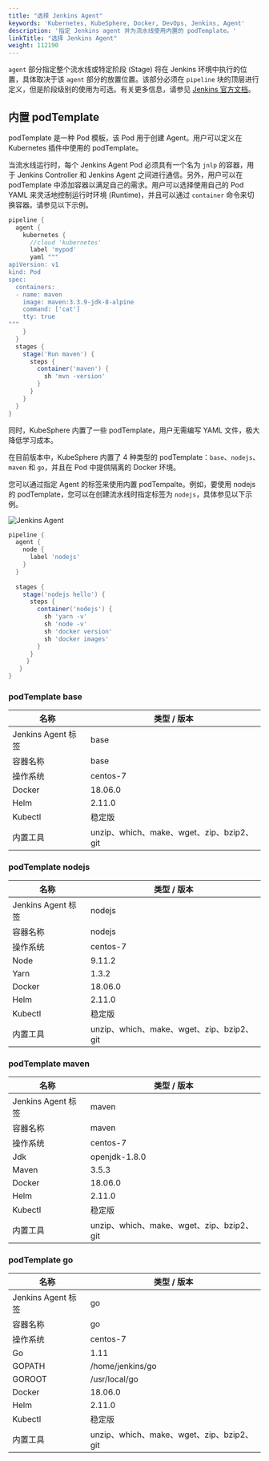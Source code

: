 ```yaml
---
title: "选择 Jenkins Agent" 
keywords: 'Kubernetes, KubeSphere, Docker, DevOps, Jenkins, Agent'
description: '指定 Jenkins agent 并为流水线使用内置的 podTemplate。'
linkTitle: "选择 Jenkins Agent"
weight: 112190
---
```


`agent` 部分指定整个流水线或特定阶段 (Stage) 将在 Jenkins 环境中执行的位置，具体取决于该 `agent` 部分的放置位置。该部分必须在 `pipeline` 块的顶层进行定义，但是阶段级别的使用为可选。有关更多信息，请参见 [Jenkins 官方文档](https://www.jenkins.io/zh/doc/book/pipeline/syntax/#代理)。

## 内置 podTemplate

podTemplate 是一种 Pod 模板，该 Pod 用于创建 Agent。用户可以定义在 Kubernetes 插件中使用的 podTemplate。

当流水线运行时，每个 Jenkins Agent Pod 必须具有一个名为 `jnlp` 的容器，用于 Jenkins Controller 和 Jenkins Agent 之间进行通信。另外，用户可以在 podTemplate 中添加容器以满足自己的需求。用户可以选择使用自己的 Pod YAML 来灵活地控制运行时环境 (Runtime)，并且可以通过 `container` 命令来切换容器。请参见以下示例。

```groovy
pipeline {
  agent {
    kubernetes {
      //cloud 'kubernetes'
      label 'mypod'
      yaml """
apiVersion: v1
kind: Pod
spec:
  containers:
  - name: maven
    image: maven:3.3.9-jdk-8-alpine
    command: ['cat']
    tty: true
"""
    }
  }
  stages {
    stage('Run maven') {
      steps {
        container('maven') {
          sh 'mvn -version'
        }
      }
    }
  }
}
```

同时，KubeSphere 内置了一些 podTemplate，用户无需编写 YAML 文件，极大降低学习成本。

在目前版本中，KubeSphere 内置了 4 种类型的 podTemplate：`base`、`nodejs`、`maven` 和 `go`，并且在 Pod 中提供隔离的 Docker 环境。

您可以通过指定 Agent 的标签来使用内置 podTempalte。例如，要使用 nodejs 的 podTemplate，您可以在创建流水线时指定标签为 `nodejs`，具体参见以下示例。

![Jenkins Agent](/images/docs/v3.x/zh-cn/devops-user-guide/use-devops/choose-jenkins-agent/jenkins-agent.PNG)

```groovy
pipeline {
  agent {
    node {
      label 'nodejs'
    }
  }
  
  stages {
    stage('nodejs hello') {
      steps {
        container('nodejs') {
          sh 'yarn -v'
          sh 'node -v'
          sh 'docker version'
          sh 'docker images'
        }
      }
     }
   }
}
```

### podTemplate base

| 名称 | 类型 / 版本 |
| --- | --- |
|Jenkins Agent 标签 | base |
|容器名称 | base |
| 操作系统 | centos-7 |
|Docker| 18.06.0|
|Helm | 2.11.0 |
|Kubectl| 稳定版 |
|内置工具 | unzip、which、make、wget、zip、bzip2、git |


### podTemplate nodejs

| 名称 | 类型 / 版本 |
| --- | --- |
|Jenkins Agent 标签 | nodejs |
|容器名称 | nodejs |
| 操作系统 | centos-7 |
|Node  | 9.11.2 |
|Yarn  | 1.3.2 |
| Docker | 18.06.0 |
| Helm | 2.11.0 |
|Kubectl | 稳定版 |
|内置工具| unzip、which、make、wget、zip、bzip2、git |


### podTemplate maven

| 名称 | 类型 / 版本 |
| --- | --- |
| Jenkins Agent 标签 | maven |
| 容器名称 | maven |
| 操作系统 | centos-7 |
| Jdk | openjdk-1.8.0 |
| Maven | 3.5.3|
| Docker| 18.06.0 |
| Helm | 2.11.0 |
| Kubectl| 稳定版 |
| 内置工具 | unzip、which、make、wget、zip、bzip2、git |


### podTemplate go

| 名称 | 类型 / 版本 |
| --- | --- |
| Jenkins Agent 标签 | go |
| 容器名称 | go |
| 操作系统 | centos-7 |
| Go |  1.11 |
| GOPATH | /home/jenkins/go |
| GOROOT | /usr/local/go |
| Docker | 18.06.0 |
| Helm | 2.11.0 |
| Kubectl | 稳定版 |
| 内置工具 | unzip、which、make、wget、zip、bzip2、git |
